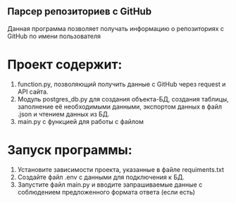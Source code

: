 ## Парсер репозиториев с GitHub
Данная программа позволяет получать информацию о репозиториях с GitHub по имени пользователя

# Проект содержит:
1. function.py, позволяющий получить данные с GitHub через request и API сайта.
2. Модуль postgres_db.py для создания объекта-БД, создания таблицы, заполнение её необходимыми данными, экспортом данных в файл .json и чтением данных из БД.
3. main.py с функцией для работы с файлом
# Запуск программы:
1. Установите зависимости проекта, указанные в файле requiments.txt
2. Создайте файл .env с данными для подключения к БД.
3. Запустите файл main.py и вводите запрашиваемые данные с соблюдением предложенного формата ответа (если есть)
